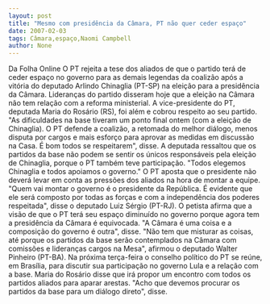 ```yaml
---
layout: post
title: "Mesmo com presidência da Câmara, PT não quer ceder espaço"
date: 2007-02-03
tags: Câmara,espaço,Naomi Campbell
author: None
---
```

Da Folha Online
O PT rejeita a tese dos aliados de que o partido terá de ceder espaço no governo para as demais legendas da coalizão após a vitória do deputado Arlindo Chinaglia (PT-SP) na eleição para a presidência da Câmara. Lideranças do partido disseram hoje que a eleição na Câmara não tem relação com a reforma ministerial. 
A vice-presidente do PT, deputada Maria do Rosário (RS), foi além e cobrou respeito ao seu partido. \"As dificuldades na base tiveram um ponto final ontem (com a eleição de Chinaglia). O PT defende a coalizão, a retomada do melhor diálogo, menos disputa por cargos e mais esforço para aprovar as medidas em discussão na Casa. É bom todos se respeitarem\", disse. 
A deputada ressaltou que os partidos da base não podem se sentir os únicos responsáveis pela eleição de Chinaglia, porque o PT também teve participação. \"Todos elegemos Chinaglia e todos apoiamos o governo.\"
O PT aposta que o presidente não deverá levar em conta as pressões dos aliados na hora de montar a equipe. \"Quem vai montar o governo é o presidente da República. É evidente que ele será composto por todas as forças e com a independência dos poderes respeitada\", disse o deputado Luiz Sérgio (PT-RJ). 
O petista afirma que a visão de que o PT terá seu espaço diminuído no governo porque agora tem a presidência da Câmara é equivocada. \"A Câmara é uma coisa e a composição do governo é outra\", disse.
\"Não tem que misturar as coisas, até porque os partidos da base serão contemplados na Câmara com comissões e lideranças cargos na Mesa\", afirmou o deputado Walter Pinheiro (PT-BA). 
Na próxima terça-feira o conselho político do PT se reúne, em Brasília, para discutir sua participação no governo Lula e a relação com a base. Maria do Rosário disse que irá propor um encontro com todos os partidos aliados para aparar arestas. \"Acho que devemos procurar os partidos da base para um diálogo direto\", disse.  